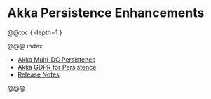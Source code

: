# Akka Persistence Enhancements

@@toc { depth=1 }

@@@ index

* [Akka Multi-DC Persistence](persistence-dc/index.md)
* [Akka GDPR for Persistence](gdpr/index.md)
* [Release Notes](akka-persistence-enhancements-release-notes.md)
  
@@@
